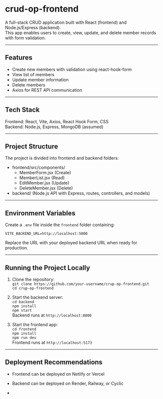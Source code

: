 # crud-op-frontend

A full-stack CRUD application built with React (frontend) and Node.js/Express (backend).  
This app enables users to create, view, update, and delete member records with form validation.

---

## Features

- Create new members with validation using react-hook-form  
- View list of members  
- Update member information  
- Delete members  
- Axios for REST API communication  

---

## Tech Stack

Frontend: React, Vite, Axios, React Hook Form, CSS  
Backend: Node.js, Express, MongoDB (assumed)  

---

## Project Structure

The project is divided into frontend and backend folders:

- frontend/src/components/  
  - MemberForm.jsx (Create)  
  - MemberList.jsx (Read)  
  - EditMember.jsx (Update)  
  - DeleteMember.jsx (Delete)  
- backend/ (Node.js API with Express, routes, controllers, and models)  

---

## Environment Variables

Create a `.env` file inside the `frontend` folder containing:

`VITE_BACKEND_URL=http://localhost:5000`

Replace the URL with your deployed backend URL when ready for production.

---

## Running the Project Locally

1. Clone the repository:  
`git clone https://github.com/your-username/crup-op-frontend.git`  
`cd crup-op-frontend`

2. Start the backend server:  
`cd backend`  
`npm install`  
`npm start`  
Backend runs at `http://localhost:8000`

3. Start the frontend app:  
`cd frontend`  
`npm install`  
`npm run dev`  
Frontend runs at `http://localhost:5173`

---

## Deployment Recommendations

- Frontend can be deployed on Netlify or Vercel  
- Backend can be deployed on Render, Railway, or Cyclic  





-


